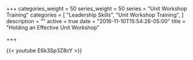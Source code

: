 +++
categories_weight = 50
series_weight = 50
series = "Unit Workshop Training"
categories = [
  "Leadership Skills",
  "Unit Workshop Training",
]
description = ""
active = true
date = "2016-11-10T15:54:28-05:00"
title = "Holding an Effective Unit Workshop"

+++

{{< youtube E6k3Sp3Z8cY >}}
